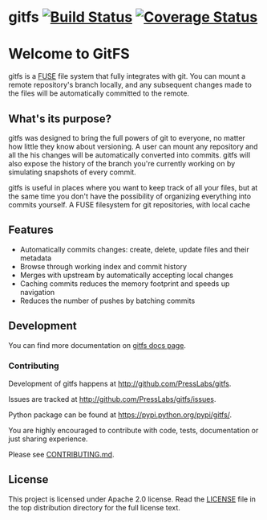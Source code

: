 gitfs [![Build Status](https://drone.presslabs.net/api/badges/PressLabs/gitfs/status.svg?arrra)](https://drone.presslabs.net/github.com/PressLabs/gitfs) [![Coverage Status](https://coveralls.io/repos/PressLabs/gitfs/badge.png?branch=HEAD)](https://coveralls.io/r/PressLabs/gitfs?branch=HEAD)
========

# Welcome to GitFS


gitfs is a [FUSE](http://fuse.sourceforge.net/) file system that fully
integrates with git. You can mount a remote repository's branch locally, and any
subsequent changes made to the files will be automatically committed to the
remote.

## What's its purpose?

gitfs was designed to bring the full powers of git to everyone, no matter how
little they know about versioning. A user can mount any repository and all the
his changes will be automatically converted into commits. gitfs will also expose
the history of the branch you're currently working on by simulating snapshots of
every commit.

gitfs is useful in places where you want to keep track of all your files, but at
the same time you don't have the possibility of organizing everything into
commits yourself. A FUSE filesystem for git repositories, with local cache

## Features
* Automatically commits changes: create, delete, update files and their metadata
* Browse through working index and commit history
* Merges with upstream by automatically accepting local changes
* Caching commits reduces the memory footprint and speeds up navigation
* Reduces the number of pushes by batching commits

## Development

You can find more documentation on [gitfs docs page](http://www.presslabs.com/gitfs/docs/).

### Contributing

Development of gitfs happens at http://github.com/PressLabs/gitfs.

Issues are tracked at http://github.com/PressLabs/gitfs/issues.

Python package can be found at https://pypi.python.org/pypi/gitfs/.

You are highly encouraged to contribute with code, tests, documentation or just
sharing experience.

Please see [CONTRIBUTING.md](CONTRIBUTING.md).

## License
This project is licensed under Apache 2.0 license. Read the [LICENSE](LICENSE) file in the
top distribution directory for the full license text.
